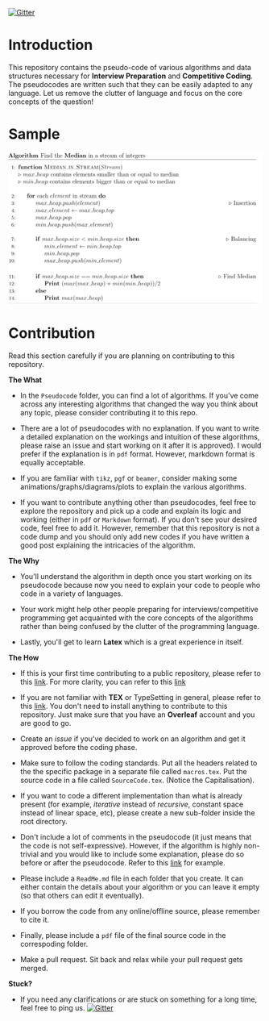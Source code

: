 [![Gitter](https://badges.gitter.im/algorithmic-pseudocode/community.svg)](https://gitter.im/algorithmic-pseudocode/community?utm_source=badge&utm_medium=badge&utm_campaign=pr-badge)

# Introduction
This repository contains the pseudo-code of various algorithms and data structures necessary for **Interview Preparation** and **Competitive Coding**. The pseudocodes are written such that they can be easily adapted to any language. Let us remove the clutter of language and focus on the core concepts of the question!

# Sample 
![Images](Images/median.png)

# Contribution
Read this section carefully if you are planning on contributing to this repository. 

**The What**

* In the `Pseudocode` folder, you can find a lot of algorithms. If you've come across any interesting algorithms that changed the way you think about any topic, please consider contributing it to this repo.

* There are a lot of pseudocodes with no explanation. If you want to write a detailed explanation on the workings and intuition of these algorithms, please raise an issue and start working on it after it is approved). I would prefer if the explanation is in `pdf` format. However, markdown format is equally acceptable.

* If you are familiar with `tikz`, `pgf` or `beamer`, consider making some animations/graphs/diagrams/plots to explain the various algorithms.

* If you want to contribute anything other than pseudocodes, feel free to explore the repository and pick up a code and explain its logic and working (either in `pdf` or `Markdown` format).  If you don't see your desired code, feel free to add it. However, remember that this repository is not a code dump and you should only add new codes if you have written a good post explaining the intricacies of the algorithm.

**The Why**

* You'll understand the algorithm in depth once you start working on its pseudocode because now you need to explain your code to people who code in a variety of languages. 

* Your work might help other people preparing for interviews/competitive programming get acquainted with the core concepts of the algorithms rather than being confused by the clutter of the programming language.

* Lastly, you'll get to learn **Latex** which is a great experience in itself. 

**The How**

* If this is your first time contributing to a public repository, please refer to this [link](https://akrabat.com/the-beginners-guide-to-contributing-to-a-github-project/). For more clarity, you can refer to this [link](https://github.com/MarcDiethelm/contributing)

* If you are not familiar with **TEX** or TypeSetting in general, please refer to this [link](https://www.overleaf.com/learn/latex/Learn_LaTeX_in_30_minutes). You don't need to install anything to contribute to this repository. Just make sure that you have an **Overleaf** account and you are good to go.

* Create an _issue_ if you've decided to work on an algorithm and get it approved before the coding phase.

* Make sure to follow the coding standards. Put all the headers related to the the specific package in a separate file called `macros.tex`. Put the source code in a file called `SourceCode.tex`. (Notice the Capitalisation).

* If you want to code a different implementation than what is already present (for example, _iterative_ instead of _recursive_, constant space instead of linear space, etc), please create a new sub-folder inside the root directory.

* Don't include a lot of comments in the pseudocode (it just means that the code is not self-expressive). However, if the algorithm is highly non-trivial and you would like to include some explanation, please do so before or after the pseudocode. Refer to this [link](Pseudocode/Heaps/Median%20in%20a%20Stream%20of%20Integers/Min_Max%20Heaps.pdf) for example. 

* Please include a `ReadMe.md` file in each folder that you create. It can either contain the details about your algorithm or you can leave it empty (so that others can edit it eventually).

* If you borrow the code from any online/offline source, please remember to cite it.

* Finally, please include a `pdf` file of the final source code in the correspoding folder.

* Make a pull request. Sit back and relax while your pull request gets merged.

**Stuck?**
  * If you need any clarifications or are stuck on something for a long time, feel free to ping us. [![Gitter](https://badges.gitter.im/algorithmic-pseudocode/community.svg)](https://gitter.im/algorithmic-pseudocode/community?utm_source=badge&utm_medium=badge&utm_campaign=pr-badge)

